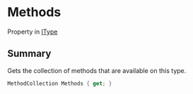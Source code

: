 # Methods

Property in [IType](/api/csharp/yarn.itype.md)

## Summary


Gets the collection of methods that are available on this type.


```csharp
MethodCollection Methods { get; }
```

